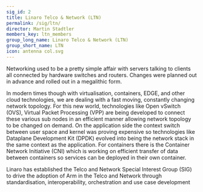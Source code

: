```yaml
---
sig_id: 2
title: Linaro Telco & Network (LTN)
permalink: /sig/ltn/
director: Martin Stadtler
members_key: ltn_members
group_long_name: Linaro Telco & Network (LTN)
group_short_name: LTN
icon: antenna col.svg
---
```

Networking used to be a pretty simple affair with servers talking to clients all connected by hardware switches and routers. Changes were planned out in advance and rolled out in a megalithic form. 

In modern times though with virtualisation, containers, EDGE, and other cloud technologies, we are dealing with a fast moving, constantly changing network topology. For this new world, technologies like Open vSwitch (OVS), Virtual Packet Processing (VPP) are being developed to connect these various sub nodes in an efficient manner allowing network topology to be changed on demand. On the application side the context switch between user space and kernel was proving expensive so technologies like Dataplane Development Kit (DPDK) evolved into being the network stack in the same context as the application. For containers there is the Container Network Initiative (CNI) which is working on efficient transfer of data between containers so services can be deployed in their own container.

Linaro has established the Telco and Network Special Interest Group (SIG) to drive the adoption of Arm in the Telco and Network through standardisation, interoperability, orchestration and use case development
